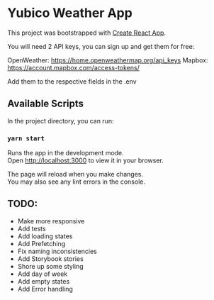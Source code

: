 # Yubico Weather App

This project was bootstrapped with [Create React App](https://github.com/facebook/create-react-app).

You will need 2 API keys, you can sign up and get them for free:

OpenWeather: https://home.openweathermap.org/api_keys
Mapbox: https://account.mapbox.com/access-tokens/

Add them to the respective fields in the .env

## Available Scripts

In the project directory, you can run:

### `yarn start`

Runs the app in the development mode.\
Open [http://localhost:3000](http://localhost:3000) to view it in your browser.

The page will reload when you make changes.\
You may also see any lint errors in the console.

## TODO:

- Make more responsive
- Add tests
- Add loading states
- Add Prefetching
- Fix naming inconsistencies
- Add Storybook stories
- Shore up some styling
- Add day of week
- Add empty states
- Add Error handling
